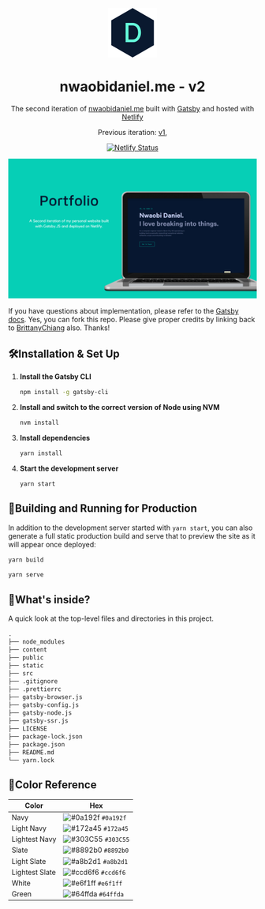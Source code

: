<div align="center">
  <img alt="Logo" src="https://raw.githubusercontent.com/CrazyChickenDev/portfolio-v2/main/src/images/logo.png" width="100" />
</div>
<h1 align="center">
  nwaobidaniel.me - v2
</h1>
<p align="center">
  The second iteration of <a href="https://crazychickendev.netlify.app" target="_blank">nwaobidaniel.me</a> built with <a href="https://www.gatsbyjs.org/" target="_blank">Gatsby</a> and hosted with <a href="https://www.netlify.com/" target="_blank">Netlify</a>
</p>
<p align="center">
  Previous iteration:
  <a href="https://github.com/CrazyChickenDev/portfolio-v1" target="_blank">v1</a>,
</p>
<p align="center">
  <a href="https://app.netlify.com/sites/nwaobidaniel/deploys" target="_blank">
    <img src="https://api.netlify.com/api/v1/badges/6f8b9e9a-d4b3-44ca-9f3f-dd9b05572b7f/deploy-status" alt="Netlify Status" />
  </a>
</p>

![demo](https://raw.githubusercontent.com/CrazyChickenDev/portfolio-v2/main/src/images/demo.png)

If you have questions about implementation, please refer to the [Gatsby docs](https://www.gatsbyjs.org/docs/).
Yes, you can fork this repo. Please give proper credits by linking back to [BrittanyChiang](https://github.com/bchiang7) also. Thanks!

## 🛠Installation & Set Up

1.  **Install the Gatsby CLI**

    ```sh
    npm install -g gatsby-cli
    ```

2.  **Install and switch to the correct version of Node using NVM**

    ```sh
    nvm install
    ```

3.  **Install dependencies**

    ```sh
    yarn install
    ```

4.  **Start the development server**

    ```sh
    yarn start
    ```

## 🚀Building and Running for Production

In addition to the development server started with `yarn start`, you can also generate a full static production build and serve that to preview the site as it will appear once deployed:

```sh
yarn build
```

```sh
yarn serve
```

## 🧐What's inside?

A quick look at the top-level files and directories in this project.

    .
    ├── node_modules
    ├── content
    ├── public
    ├── static
    ├── src
    ├── .gitignore
    ├── .prettierrc
    ├── gatsby-browser.js
    ├── gatsby-config.js
    ├── gatsby-node.js
    ├── gatsby-ssr.js
    ├── LICENSE
    ├── package-lock.json
    ├── package.json
    ├── README.md
    └── yarn.lock

## 🎨Color Reference

| Color          | Hex                                                                |
| -------------- | ------------------------------------------------------------------ |
| Navy           | ![#0a192f](https://via.placeholder.com/10/0a192f?text=+) `#0a192f` |
| Light Navy     | ![#172a45](https://via.placeholder.com/10/0a192f?text=+) `#172a45` |
| Lightest Navy  | ![#303C55](https://via.placeholder.com/10/303C55?text=+) `#303C55` |
| Slate          | ![#8892b0](https://via.placeholder.com/10/8892b0?text=+) `#8892b0` |
| Light Slate    | ![#a8b2d1](https://via.placeholder.com/10/a8b2d1?text=+) `#a8b2d1` |
| Lightest Slate | ![#ccd6f6](https://via.placeholder.com/10/ccd6f6?text=+) `#ccd6f6` |
| White          | ![#e6f1ff](https://via.placeholder.com/10/e6f1ff?text=+) `#e6f1ff` |
| Green          | ![#64ffda](https://via.placeholder.com/10/64ffda?text=+) `#64ffda` |
